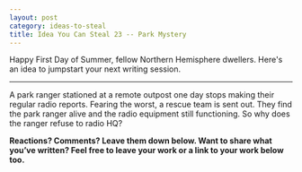 ```yaml
---
layout: post
category: ideas-to-steal
title: Idea You Can Steal 23 -- Park Mystery
---
```


Happy First Day of Summer, fellow Northern Hemisphere dwellers. Here's an idea to jumpstart your next writing session.

<!--excerpt-->

---------------------------

A park ranger stationed at a remote outpost one day stops making their regular radio reports. Fearing the worst, a rescue team is sent out. They find the park ranger alive and the radio equipment still functioning. So why does the ranger refuse to radio HQ?

**Reactions? Comments? Leave them down below. Want to share what you’ve written? Feel free to leave your work or a link to your work below too.**
